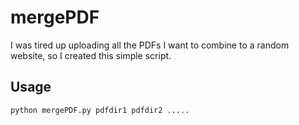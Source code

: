 # mergePDF
I was tired up uploading all the PDFs I want to combine to a random website, so I created this simple script.
## Usage
```
python mergePDF.py pdfdir1 pdfdir2 .....
```

